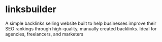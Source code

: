 # linksbuilder
A simple backlinks selling website built to help businesses improve their SEO rankings through high-quality, manually created backlinks. Ideal for agencies, freelancers, and marketers

